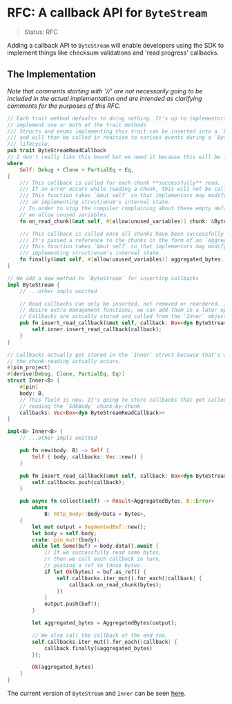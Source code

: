 RFC: A callback API for `ByteStream`
====================================

> Status: RFC

Adding a callback API to `ByteStream` will enable developers using the SDK to implement things like checksum validations and 'read progress' callbacks.

## The Implementation

*Note that comments starting with '//' are not necessarily going to be included in the actual implementation and are intended as clarifying comments for the purposes of this RFC.*

```rust
// Each trait method defaults to doing nothing. It's up to implementors to
// implement one or both of the trait methods
/// Structs and enums implementing this trait can be inserted into a `ByteStream`,
/// and will then be called in reaction to various events during a `ByteStream`'s
/// lifecycle.
pub trait ByteStreamReadCallback
// I don't really like this bound but we need it because this will be inserted into an `Inner`
where
    Self: Debug + Clone + PartialEq + Eq,
{
    /// This callback is called for each chunk **successfully** read.
    /// If an error occurs while reading a chunk, this will not be called.
    /// This function takes `&mut self` so that implementors may modify
    /// an implementing struct/enum's internal state.
    // In order to stop the compiler complaining about these empty default impls,
    // we allow unused variables.
    fn on_read_chunk(&mut self, #[allow(unused_variables)] chunk: &Bytes) {}

    /// This callback is called once all chunks have been successfully read.
    /// It's passed a reference to the chunks in the form of an `AggregatedBytes`.
    /// This function takes `&mut self` so that implementors may modify an
    /// implementing struct/enum's internal state.
    fn finally(&mut self, #[allow(unused_variables)] aggregated_bytes: &AggregatedBytes) {}
}

// We add a new method to `ByteStream` for inserting callbacks
impl ByteStream {
    // ...other impls omitted

    // Read callbacks can only be inserted, not removed or reordered. If users
    // desire extra management functions, we can add them in a later update.
    // Callbacks are actually stored and called from the `Inner` object
    pub fn insert_read_callback(&mut self, callback: Box<dyn ByteStreamReadCallback>) {
        self.inner.insert_read_callback(callback);
    }
}

// Callbacks actually get stored in the `Inner` struct because that's where
// the chunk-reading actually occurs.
#[pin_project]
#[derive(Debug, Clone, PartialEq, Eq)]
struct Inner<B> {
    #[pin]
    body: B,
    // This field is new. It's going to store callbacks that get called when we're
    // reading the `SdkBody` chunk-by-chunk
    callbacks: Vec<Box<dyn ByteStreamReadCallback>>
}

impl<B> Inner<B> {
    // ...other impls omitted

    pub fn new(body: B) -> Self {
        Self { body, callbacks: Vec::new() }
    }

    pub fn insert_read_callback(&mut self, callback: Box<dyn ByteStreamReadCallback>) {
        self.callbacks.push(callback);
    }

    pub async fn collect(self) -> Result<AggregatedBytes, B::Error>
        where
            B: http_body::Body<Data = Bytes>,
    {
        let mut output = SegmentedBuf::new();
        let body = self.body;
        crate::pin_mut!(body);
        while let Some(buf) = body.data().await {
            // If we successfully read some bytes,
            // then we call each callback in turn,
            // passing a ref to those bytes.
            if let Ok(bytes) = buf.as_ref() {
                self.callbacks.iter_mut().for_each(|callback| {
                    callback.on_read_chunk(bytes);
                })
            }
            output.push(buf?);
        }

        let aggregated_bytes = AggregatedBytes(output);

        // We also call the callback at the end too.
        self.callbacks.iter_mut().for_each(|callback| {
            callback.finally(&aggregated_bytes)
        });

        Ok(aggregated_bytes)
    }
}
```

The current version of `ByteStream` and `Inner` can be seen [here][ByteStream impls].

[ByteStream impls]: https://github.com/awslabs/smithy-rs/blob/f76bc159bf16510a0873f5fba691cb05816f4192/rust-runtime/aws-smithy-http/src/byte_stream.rs#L205

